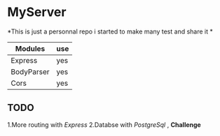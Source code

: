 # MyServer

*This is just a personnal repo i started to make many test and share it *


Modules      | use|
-------------|----|
Express      | yes|
BodyParser   | yes|
Cors         | yes|

## TODO
1.More routing with *Express*
2.Databse with *PostgreSql* , **Challenge**
